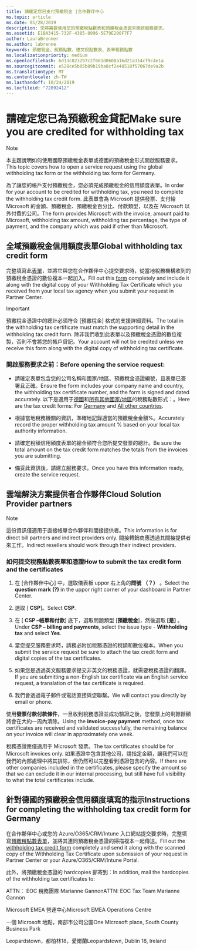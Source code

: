 ```yaml
---
title: 請確定您已支付預繳稅金 |合作夥伴中心
ms.topic: article
ms.date: 05/28/2019
description: 您將需要使用您的預繳稅點數表和預繳稅金憑證來開啟服務要求。
ms.assetid: E1BA3415-732F-4385-8996-5E79E200F7F7
author: LauraBrenner
ms.author: labrenne
keywords: 預繳稅金、稅務點數、德文稅點數表、表單稅務點數
ms.localizationpriority: medium
ms.openlocfilehash: 6d13c823297c2f681d0608a16d21a314cf9c4e1a
ms.sourcegitcommit: e528ce5b05b89b19ba8cf2e48518f57067de9a2b
ms.translationtype: MT
ms.contentlocale: zh-TW
ms.lasthandoff: 10/24/2019
ms.locfileid: "72892412"
---
```

# <a name="make-sure-you-are-credited-for-withholding-tax"></a><span data-ttu-id="7d9ca-104">請確定您已為預繳稅金貸記</span><span class="sxs-lookup"><span data-stu-id="7d9ca-104">Make sure you are credited for withholding tax</span></span>

>[!Note]
><span data-ttu-id="7d9ca-105">本主題說明如何使用國際預繳稅金表單或德國的預繳稅金形式開啟服務要求。</span><span class="sxs-lookup"><span data-stu-id="7d9ca-105">This topic covers how to open a service request using the global withholding tax form or the withholding tax form for Germany.</span></span>

<span data-ttu-id="7d9ca-106">為了讓您的帳戶支付預繳稅金，您必須完成預繳稅金的信用額度表單。</span><span class="sxs-lookup"><span data-stu-id="7d9ca-106">In order for your account to be credited for withholding tax, you need to complete the withholding tax credit form.</span></span> <span data-ttu-id="7d9ca-107">此表單會為 Microsoft 提供發票、支付給 Microsoft 的金額、預繳稅金、預繳稅金百分比、付款類型，以及在 Microsoft 以外付費的公司。</span><span class="sxs-lookup"><span data-stu-id="7d9ca-107">The form provides Microsoft with the invoice, amount paid to Microsoft, withholding tax amount, withholding tax percentage, the type of payment, and the company which was paid if other than Microsoft.</span></span>  

## <a name="global-withholding-tax-credit-form"></a><span data-ttu-id="7d9ca-108">全域預繳稅金信用額度表單</span><span class="sxs-lookup"><span data-stu-id="7d9ca-108">Global withholding tax credit form</span></span>

<span data-ttu-id="7d9ca-109">完整填寫此[表單](https://query.prod.cms.rt.microsoft.com/cms/api/am/binary/RE30311)，並將它與您在合作夥伴中心提交要求時，從當地稅務機構收到的預繳稅金憑證的數位複本一起加入。</span><span class="sxs-lookup"><span data-stu-id="7d9ca-109">Fill out this [form](https://query.prod.cms.rt.microsoft.com/cms/api/am/binary/RE30311) completely and include it along with the digital copy of your Withholding Tax Certificate which you received from your local tax agency when you submit your request in Partner Center.</span></span>
>[!IMPORTANT]
><span data-ttu-id="7d9ca-110">預繳稅金憑證中的總計必須符合 [預繳稅金] 格式的支援詳細資料。</span><span class="sxs-lookup"><span data-stu-id="7d9ca-110">The total in the withholding tax certificate must match the supporting detail in the withholding tax credit form.</span></span> <span data-ttu-id="7d9ca-111">除非我們收到此表單以及預繳稅金憑證的數位複製，否則不會將您的帳戶貸記。</span><span class="sxs-lookup"><span data-stu-id="7d9ca-111">Your account will not be credited unless we receive this form along with the digital copy of withholding tax certificate.</span></span>

### <a name="before-opening-the-service-request"></a><span data-ttu-id="7d9ca-112">開啟服務要求之前：</span><span class="sxs-lookup"><span data-stu-id="7d9ca-112">Before opening the service request:</span></span>

- <span data-ttu-id="7d9ca-113">請確定表單包含您的公司名稱和國家/地區、預繳稅金憑證編號，且表單已簽署且正確。</span><span class="sxs-lookup"><span data-stu-id="7d9ca-113">Ensure the form includes your company name and country, the withholding tax certificate number, and the form is signed and dated accurately.</span></span> <span data-ttu-id="7d9ca-114">以下是適用于[德國](https://query.prod.cms.rt.microsoft.com/cms/api/am/binary/RE305Lo)和[所有其他國家/地區](https://query.prod.cms.rt.microsoft.com/cms/api/am/binary/RE30311)的稅務點數形式：。</span><span class="sxs-lookup"><span data-stu-id="7d9ca-114">Here are the tax credit forms: For [Germany](https://query.prod.cms.rt.microsoft.com/cms/api/am/binary/RE305Lo) and [All other countries](https://query.prod.cms.rt.microsoft.com/cms/api/am/binary/RE30311).</span></span>

- <span data-ttu-id="7d9ca-115">根據當地稅務機關的資訊，準確地記錄適當的預繳稅金金額%。</span><span class="sxs-lookup"><span data-stu-id="7d9ca-115">Accurately record the proper withholding tax amount % based on your local tax authority information.</span></span>

- <span data-ttu-id="7d9ca-116">請確定稅額信用額度表單的總金額符合您所提交發票的總計。</span><span class="sxs-lookup"><span data-stu-id="7d9ca-116">Be sure the total amount on the tax credit form matches the totals from the invoices you are submitting.</span></span> 

- <span data-ttu-id="7d9ca-117">備妥此資訊後，請建立服務要求。</span><span class="sxs-lookup"><span data-stu-id="7d9ca-117">Once you have this information ready, create the service request.</span></span>

## <a name="cloud-solution-provider-partners"></a><span data-ttu-id="7d9ca-118">雲端解決方案提供者合作夥伴</span><span class="sxs-lookup"><span data-stu-id="7d9ca-118">Cloud Solution Provider partners</span></span>

>[!Note]
><span data-ttu-id="7d9ca-119">這份資訊僅適用于直接帳單合作夥伴和間接提供者。</span><span class="sxs-lookup"><span data-stu-id="7d9ca-119">This information is for direct bill partners and indirect providers only.</span></span> <span data-ttu-id="7d9ca-120">間接轉銷商應透過其間接提供者來工作。</span><span class="sxs-lookup"><span data-stu-id="7d9ca-120">Indirect resellers should work through their indirect providers.</span></span>

### <a name="how-to-submit-the-tax-credit-form-and-the-certificates"></a><span data-ttu-id="7d9ca-121">如何提交稅務點數表單和憑證</span><span class="sxs-lookup"><span data-stu-id="7d9ca-121">How to submit the tax credit form and the certificates</span></span>

1. <span data-ttu-id="7d9ca-122">在 [合作夥伴中心] 中，選取儀表板 uppor 右上角的**問號** **（？）** 。</span><span class="sxs-lookup"><span data-stu-id="7d9ca-122">Select the **question mark** **(?)** in the uppor right corner of your dashboard in Partner Center.</span></span>

2. <span data-ttu-id="7d9ca-123">選取 [ **CSP**]。</span><span class="sxs-lookup"><span data-stu-id="7d9ca-123">Select **CSP**.</span></span>

3. <span data-ttu-id="7d9ca-124">在 [ **CSP –帳單和付款**] 底下，選取問題類型 [**預繳稅金**]，然後選取 **[是]** 。</span><span class="sxs-lookup"><span data-stu-id="7d9ca-124">Under **CSP – billing and payments**, select the issue type - **Withholding tax** and select **Yes**.</span></span> 

4. <span data-ttu-id="7d9ca-125">當您提交服務要求時，請務必附加稅務憑證的稅額和數位複本。</span><span class="sxs-lookup"><span data-stu-id="7d9ca-125">When you submit the service request be sure to attach the tax credit form and digital copies of the tax certificates.</span></span>

5. <span data-ttu-id="7d9ca-126">如果您是透過英文服務要求提交非英文的稅務憑證，就需要稅務憑證的翻譯。</span><span class="sxs-lookup"><span data-stu-id="7d9ca-126">If you are submitting a non-English tax certificate via an English service request, a translation of the tax certificate is required.</span></span>

6. <span data-ttu-id="7d9ca-127">我們會透過電子郵件或電話直接與您聯繫。</span><span class="sxs-lookup"><span data-stu-id="7d9ca-127">We will contact you directly by email or phone.</span></span>

<span data-ttu-id="7d9ca-128">使用**發票付款付款條件**，一旦收到稅務憑證並成功驗證之後，您發票上的剩餘餘額將會在大約一周內清除。</span><span class="sxs-lookup"><span data-stu-id="7d9ca-128">Using the **invoice-pay payment** method, once tax certificates are received and validated successfully, the remaining balance on your invoice will clear in approximately one week.</span></span> 

<span data-ttu-id="7d9ca-129">稅務憑證應僅適用于 Microsoft 發票。</span><span class="sxs-lookup"><span data-stu-id="7d9ca-129">The tax certificates should be for Microsoft invoices only.</span></span> <span data-ttu-id="7d9ca-130">如果憑證中包含其他公司，請指定金額，讓我們可以在我們的內部處理中將其排除，但仍然可以完整看到憑證包含的內容。</span><span class="sxs-lookup"><span data-stu-id="7d9ca-130">If there are other companies included in the certificates, please specify the amount so that we can exclude it in our internal processing, but still have full visibility to what the total certificates include.</span></span> 

## <a name="instructions-for-completing-the-withholding-tax-credit-form-for-germany"></a><span data-ttu-id="7d9ca-131">針對德國的預繳稅金信用額度填寫的指示</span><span class="sxs-lookup"><span data-stu-id="7d9ca-131">Instructions for completing the withholding tax credit form for Germany</span></span>

<span data-ttu-id="7d9ca-132">在合作夥伴中心或您的 Azure/O365/CRM/Intune 入口網站提交要求時，完整填寫[預繳稅點數表單](https://query.prod.cms.rt.microsoft.com/cms/api/am/binary/RE305Lo)，並將其連同預繳稅金憑證的掃描複本一起傳送。</span><span class="sxs-lookup"><span data-stu-id="7d9ca-132">Fill out the [withholding tax credit form](https://query.prod.cms.rt.microsoft.com/cms/api/am/binary/RE305Lo) completely and send it along with the scanned copy of the Withholding Tax Certificate upon submission of your request in Partner Center or your Azure/O365/CRM/Intune Portal.</span></span> 

<span data-ttu-id="7d9ca-133">此外，將預繳稅金憑證的 hardcopies 郵寄到：</span><span class="sxs-lookup"><span data-stu-id="7d9ca-133">In addition, mail the hardcopies of the withholding tax certificates to:</span></span>

<span data-ttu-id="7d9ca-134">ATTN： EOC 稅務團隊 Marianne Gannon</span><span class="sxs-lookup"><span data-stu-id="7d9ca-134">ATTN: EOC Tax Team Marianne Gannon</span></span>

<span data-ttu-id="7d9ca-135">Microsoft EMEA 營運中心</span><span class="sxs-lookup"><span data-stu-id="7d9ca-135">Microsoft EMEA Operations Centre</span></span>

<span data-ttu-id="7d9ca-136">一個 Microsoft 地點，南部市公司公園</span><span class="sxs-lookup"><span data-stu-id="7d9ca-136">One Microsoft place, South County Business Park</span></span>

<span data-ttu-id="7d9ca-137">Leopardstown，都柏林18，愛爾蘭</span><span class="sxs-lookup"><span data-stu-id="7d9ca-137">Leopardstown, Dublin 18, Ireland</span></span>
